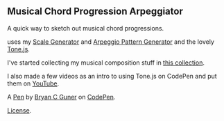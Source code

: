 ## Musical Chord Progression Arpeggiator

A quick way to sketch out musical chord progressions.

uses my [Scale Generator](http://codepen.io/jakealbaugh/pen/NrdEYL/) and [Arpeggio Pattern Generator](http://codepen.io/jakealbaugh/pen/PzpzEO/) and the lovely [Tone.js](https://github.com/Tonejs/Tone.js).

I've started collecting my musical composition stuff in [this collection](http://codepen.io/collection/DBMpBQ/).

I also made a few videos as an intro to using Tone.js on CodePen and put them on [YouTube](https://www.youtube.com/watch?v=0uXDdTyYBYQ&list=PLTujTdKucISz9rx7gGqei3fAGrtA97uY0).

A [Pen](https://codepen.io/bgoonz/pen/MWmezYK) by [Bryan C Guner](https://codepen.io/bgoonz) on [CodePen](https://codepen.io).

[License](https://codepen.io/bgoonz/pen/MWmezYK/license).
